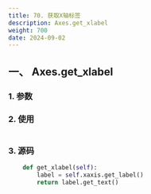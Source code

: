 ```yaml
---
title: 70. 获取X轴标签
description: Axes.get_xlabel
weight: 700
date: 2024-09-02
---
```

<style>
th, td {
  border: 1px solid rgb(190, 190, 190);
}
</style>


## 一、 Axes.get_xlabel


### 1. 参数




### 2. 使用



```python


```


### 3. 源码
```python
    def get_xlabel(self):
        label = self.xaxis.get_label()
        return label.get_text()
```




